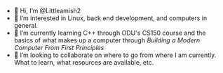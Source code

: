 - 👋 Hi, I’m @Littleamish2
- 👀 I’m interested in Linux, back end development, and computers in general.
- 🌱 I’m currently learning C++ through ODU's CS150 course and the basics of what makes up a computer through _Building a Modern Computer From First Principles_
- 💞️ I’m looking to collaborate on where to go from where I am currently. What to learn, what resources are available, etc.

<!---
Littleamish2/Littleamish2 is a ✨ special ✨ repository because its `README.md` (this file) appears on your GitHub profile.
You can click the Preview link to take a look at your changes.
--->
